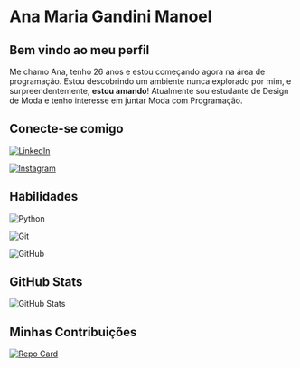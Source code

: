 
# Ana Maria Gandini Manoel

## Bem vindo ao meu perfil 
Me chamo Ana, tenho 26 anos e estou começando agora na área de programação. Estou descobrindo um ambiente nunca explorado por mim, e surpreendentemente, **estou amando**! Atualmente sou estudante de Design de Moda e tenho interesse em juntar Moda com Programação. 


## Conecte-se comigo
[![LinkedIn](https://img.shields.io/badge/LinkedIn-936?style=for-the-badge&logo=linkedin&logoColor=0E76A8)](https://www.linkedin.com/in/ana-maria-gandini-manoel-4116a0150/)

[![Instagram](https://img.shields.io/badge/Instagram-936?style=for-the-badge&logo=instagram)](https://www.instagram.com/anagand/)
## Habilidades 
![Python](https://img.shields.io/badge/Python-936?style=for-the-badge&logo=python)

![Git](https://img.shields.io/badge/git-936?style=for-the-badge&logo=git&logoColor=white)

![GitHub](https://img.shields.io/badge/github-936?style=for-the-badge&logo=github&logoColor=white)

## GitHub Stats
![GitHub Stats](https://github-readme-stats.vercel.app/api?username=AnaGand&theme=transparent&bg_color=936&border_color=FFF&show_icons=true&icon_color=FFF&title_color=FFF&text_color=FFF)

## Minhas Contribuições
[![Repo Card](https://github-readme-stats.vercel.app/api/pin/?username=AnaGand&repo=dio-lab-open-source&bg_color=936&border_color=fff&show_icons=true&icon_color=fff&title_color=fff&text_color=FFF)](https://github.com/AnaGand/dio-lab-open-source.git)
